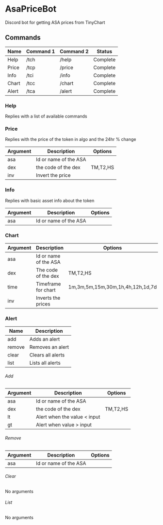 # AsaPriceBot

Discord bot for getting ASA prices from TinyChart

## Commands

| Name  | Command 1 | Command 2 | Status   |
| ----- | --------- | --------- | -------- |
| Help  | /tch      | /help     | Complete |
| Price | /tcp      | /price    | Complete |
| Info  | /tci      | /info     | Complete |
| Chart | /tcc      | /chart    | Complete |
| Alert | /tca      | /alert    | Complete |

### Help

Replies with a list of available commands

### Price

Replies with the price of the token in algo and the 24hr % change

| Argument | Description           | Options  |
| -------- | --------------------- | -------- |
| asa      | Id or name of the ASA |          |
| dex      | the code of the dex   | TM,T2,HS |
| inv      | Invert the price      |          |

### Info

Replies with basic asset info about the token

| Argument | Description           | Options |
| -------- | --------------------- | ------- |
| asa      | Id or name of the ASA |         |

### Chart

| Argument | Description           | Options                          |
| -------- | --------------------- | -------------------------------- |
| asa      | Id or name of the ASA |                                  |
| dex      | The code of the dex   | TM,T2,HS                         |
| time     | Timeframe for chart   | 1m,3m,5m,15m,30m,1h,4h,12h,1d,7d |
| inv      | Inverts the prices    |                                  |

### Alert

| Name   | Description       |
| ------ | ----------------- |
| add    | Adds an alert     |
| remove | Removes an alert  |
| clear  | Clears all alerts |
| list   | Lists all alerts  |

###### Add

| Argument | Description                  | Options  |
| -------- | ---------------------------- | -------- |
| asa      | Id or name of the ASA        |          |
| dex      | the code of the dex          | TM,T2,HS |
| lt       | Alert when the value < input |          |
| gt       | Alert when value > input     |          |

###### Remove

| Argument | Description           | Options |
| -------- | --------------------- | ------- |
| asa      | Id or name of the ASA |         |

###### Clear

No arguments

###### List

No arguments
